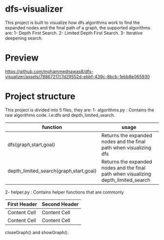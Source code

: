 # dfs-visualizer
This project is built to visualize how dfs algorithms work to find the expanded nodes and the final path of a graph, the supported algorithms are:
1- Depth First Search.
2- Limited Depth First Search.
3- Iterative deepening search.

# Preview
https://github.com/mohammednawas8/dfs-visualizer/assets/78867217/7d29552d-ebbf-439c-8bcb-1ebb8e065930

# Project structure
This project is divided into 5 files, they are:
1- algorithms.py : Contains the raw algorithms code. i.e:dfs and depth_limited_search.

| function  | usage |
| ------------- | ------------- |
| dfs(graph,start,goal)  | Returns the expanded nodes and the final path when visualizing dfs |
| depth_limited_search(graph,start,goal)  | Returns the expanded nodes and the final path when visualizing depth_limited_search  |

2- helper.py : Contains helper functions that are commonly

| First Header  | Second Header |
| ------------- | ------------- |
| Content Cell  | Content Cell  |
| Content Cell  | Content Cell  |

closeGraph() and showGraph().
